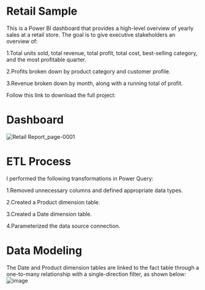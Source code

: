 # Retail Sample 
This is a Power BI dashboard that provides a high-level overview of yearly sales at a retail store. The goal is to give executive stakeholders an overview of:

 1.Total units sold, total revenue, total profit, total cost, best-selling category, and the most profitable quarter.
                    
2.Profits broken down by product category and customer profile.
                    
 3.Revenue broken down by month, along with a running total of profit.

 Follow this link to download the full project: 

# Dashboard
![Retail Report_page-0001](https://github.com/user-attachments/assets/5ca4ec01-f60b-4f78-b4bc-9175a7d2d249)

# ETL Process
I performed the following transformations in Power Query:

1.Removed unnecessary columns and defined appropriate data types.

2.Created a Product dimension table.

3.Created a Date dimension table.

4.Parameterized the data source connection.

# Data Modeling
The Date and Product dimension tables are linked to the fact table through a one-to-many relationship with a single-direction filter, as shown below:
![image](https://github.com/user-attachments/assets/3ebc3122-a0ab-4959-8a44-b12f21a1719b)
